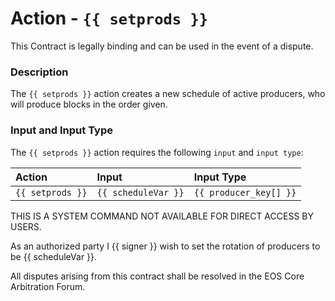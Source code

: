 # Action - `{{ setprods }}`

This Contract is legally binding and can be used in the event of a dispute. 

### Description

The `{{ setprods }}` action creates a new schedule of active producers, who will produce blocks in the order given.

### Input and Input Type

The `{{ setprods }}` action requires the following `input` and `input type`:

| Action | Input | Input Type |
|:--|:--|:--|
| `{{ setprods }}` | `{{ scheduleVar }}` | `{{ producer_key[] }}` |

THIS IS A SYSTEM COMMAND NOT AVAILABLE FOR DIRECT ACCESS BY USERS.


As an authorized party I {{ signer }} wish to set the rotation of producers to be {{ scheduleVar }}.

All disputes arising from this contract shall be resolved in the EOS Core Arbitration Forum. 
